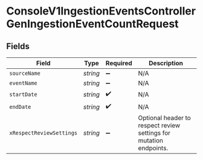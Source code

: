 # ConsoleV1IngestionEventsControllerGenIngestionEventCountRequest


## Fields

| Field                                                              | Type                                                               | Required                                                           | Description                                                        |
| ------------------------------------------------------------------ | ------------------------------------------------------------------ | ------------------------------------------------------------------ | ------------------------------------------------------------------ |
| `sourceName`                                                       | *string*                                                           | :heavy_minus_sign:                                                 | N/A                                                                |
| `eventName`                                                        | *string*                                                           | :heavy_minus_sign:                                                 | N/A                                                                |
| `startDate`                                                        | *string*                                                           | :heavy_check_mark:                                                 | N/A                                                                |
| `endDate`                                                          | *string*                                                           | :heavy_check_mark:                                                 | N/A                                                                |
| `xRespectReviewSettings`                                           | *string*                                                           | :heavy_minus_sign:                                                 | Optional header to respect review settings for mutation endpoints. |